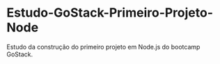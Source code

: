 # Estudo-GoStack-Primeiro-Projeto-Node
Estudo da construção do primeiro projeto em Node.js do bootcamp GoStack.
